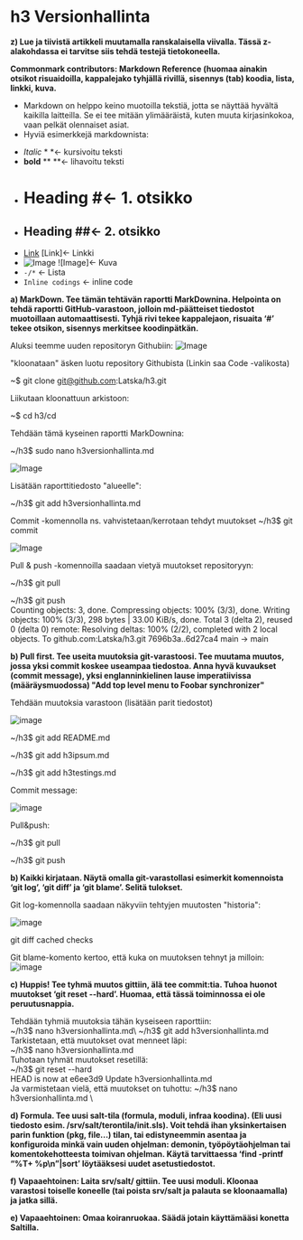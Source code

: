 # h3 Versionhallinta

 **z) Lue ja tiivistä artikkeli muutamalla ranskalaisella viivalla. Tässä z-alakohdassa ei tarvitse siis tehdä testejä tietokoneella.**
 
 **Commonmark contributors: Markdown Reference (huomaa ainakin otsikot risuaidoilla, kappalejako tyhjällä rivillä, sisennys (tab) koodia, lista, linkki, kuva.**
 
 * Markdown on helppo keino muotoilla tekstiä, jotta se näyttää hyvältä kaikilla laitteilla. Se ei tee mitään ylimääräistä, kuten muuta kirjasinkokoa, vaan pelkät olennaiset asiat.
 * Hyviä esimerkkejä markdownista:
 - *Italic* * *<- kursivoitu teksti
 - **bold** ** **<- lihavoitu teksti
 - # Heading #<- 1. otsikko
 - ## Heading ##<- 2. otsikko
 - [Link](http://google.com) [Link]<- Linkki
 - ![Image](https://commonmark.org/help/images/favicon.png) ![Image]<- Kuva
 - `-/*` <- Lista
 - `Inline codings` <- inline code 

 
 


**a) MarkDown. Tee tämän tehtävän raportti MarkDownina. Helpointa on tehdä raportti GitHub-varastoon, jolloin md-päätteiset tiedostot muotoillaan automaattisesti. Tyhjä rivi tekee kappalejaon, risuaita ‘#’ tekee otsikon, sisennys merkitsee koodinpätkän.**

Aluksi teemme uuden repositoryn Githubiin:
![Image](https://i.imgur.com/MOCU1VN.png)

"kloonataan" äsken luotu repository Githubista (Linkin saa Code -valikosta)

~$ git clone git@github.com:Latska/h3.git

Liikutaan kloonattuun arkistoon:

~$ cd h3/cd 

Tehdään tämä kyseinen raportti MarkDownina:

~/h3$ sudo nano h3versionhallinta.md 

![Image](https://i.imgur.com/eLLkIN1.png)

Lisätään raporttitiedosto "alueelle":

~/h3$ git add h3versionhallinta.md 

Commit -komennolla ns. vahvistetaan/kerrotaan tehdyt muutokset
~/h3$ git commit

![Image](https://i.imgur.com/3tsCYpD.png)

Pull & push -komennoilla saadaan vietyä muutokset repositoryyn:

~/h3$ git pull

~/h3$ git push\
Counting objects: 3, done.
Compressing objects: 100% (3/3), done.
Writing objects: 100% (3/3), 298 bytes | 33.00 KiB/s, done.
Total 3 (delta 2), reused 0 (delta 0)
remote: Resolving deltas: 100% (2/2), completed with 2 local objects.
To github.com:Latska/h3.git
   7696b3a..6d27ca4  main -> main



**b) Pull first. Tee useita muutoksia git-varastoosi. Tee muutama muutos, jossa yksi commit koskee useampaa tiedostoa. Anna hyvä kuvaukset (commit message), yksi englanninkielinen lause imperatiivissa (määräysmuodossa) "Add top level menu to Foobar synchronizer"**

Tehdään muutoksia varastoon (lisätään parit tiedostot) 

![image](https://user-images.githubusercontent.com/103587811/164225585-a3e9432f-8be7-4657-bcf5-6ba5d7de3672.png)

~/h3$ git add README.md 

~/h3$ git add h3ipsum.md 

~/h3$ git add h3testings.md 


Commit message:

![image](https://user-images.githubusercontent.com/103587811/164225842-b8470efb-a07f-4034-aa60-642e0c2bf025.png)

Pull&push:

~/h3$ git pull

~/h3$ git push


**b) Kaikki kirjataan. Näytä omalla git-varastollasi esimerkit komennoista ‘git log’, ‘git diff’ ja ‘git blame’. Selitä tulokset.**

Git log-komennolla saadaan näkyviin tehtyjen muutosten "historia":

![image](https://user-images.githubusercontent.com/103587811/164227184-2af853b2-e72e-4c1a-8b00-670212ecfad2.png)

git diff cached checks

Git blame-komento kertoo, että kuka on muutoksen tehnyt ja milloin:
![image](https://user-images.githubusercontent.com/103587811/164229473-0f322641-dac9-48cc-b68d-5968a5fa09fc.png)





**c) Huppis! Tee tyhmä muutos gittiin, älä tee commit:tia. Tuhoa huonot muutokset ‘git reset --hard’. Huomaa, että tässä toiminnossa ei ole peruutusnappia.**

Tehdään tyhmiä muutoksia tähän kyseiseen raporttiin:\
~/h3$ nano h3versionhallinta.md\ 
~/h3$ git add h3versionhallinta.md\
Tarkistetaan, että muutokset ovat menneet läpi:\
~/h3$ nano h3versionhallinta.md\
Tuhotaan tyhmät muutokset resetillä:\
~/h3$ git reset --hard\
HEAD is now at e6ee3d9 Update h3versionhallinta.md\
Ja varmistetaan vielä, että muutokset on tuhottu:
~/h3$ nano h3versionhallinta.md \


**d) Formula. Tee uusi salt-tila (formula, moduli, infraa koodina). (Eli uusi tiedosto esim. /srv/salt/terontila/init.sls). Voit tehdä ihan yksinkertaisen parin funktion (pkg, file...) tilan, tai edistyneemmin asentaa ja konfiguroida minkä vain uuden ohjelman: demonin, työpöytäohjelman tai komentokehotteesta toimivan ohjelman. Käytä tarvittaessa ‘find -printf “%T+ %p\n”|sort’ löytääksesi uudet asetustiedostot.**

**f) Vapaaehtoinen: Laita srv/salt/ gittiin. Tee uusi moduli. Kloonaa varastosi toiselle koneelle (tai poista srv/salt ja palauta se kloonaamalla) ja jatka sillä.**

**e) Vapaaehtoinen: Omaa koiranruokaa. Säädä jotain käyttämääsi konetta Saltilla.**

